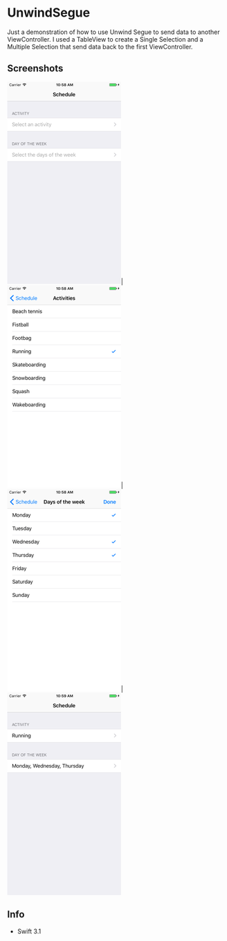 # UnwindSegue

Just a demonstration of how to use Unwind Segue to send data to another ViewController. I used a TableView to
create a Single Selection and a Multiple Selection that send data back to the first ViewController.


## Screenshots

![FirstView](https://github.com/nmacambira/UnwindSegue/blob/master/Images/UnwindSegue1.png)|   ![Single selection](https://github.com/nmacambira/UnwindSegue/blob/master/Images/UnwindSegue2.png)|   ![Multiple selection](https://github.com/nmacambira/UnwindSegue/blob/master/Images/UnwindSegue3.png)|   ![FirstView with data](https://github.com/nmacambira/UnwindSegue/blob/master/Images/UnwindSegue4.png)

## Info

- Swift 3.1

